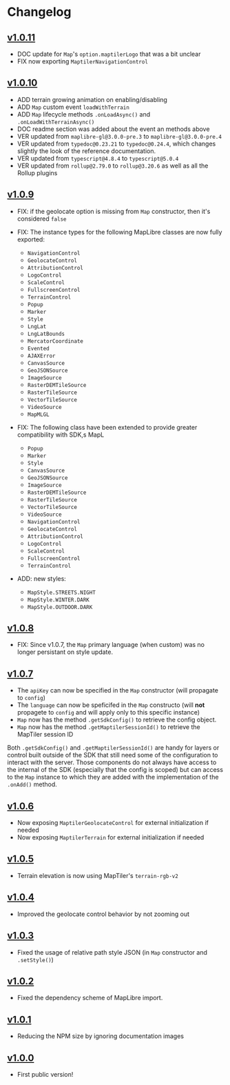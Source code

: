 # Changelog
## [v1.0.11](https://github.com/maptiler/maptiler-sdk-js/releases/tag/v1.0.11)
- DOC update for `Map`'s `option.maptilerLogo` that was a bit unclear
- FIX now exporting `MaptilerNavigationControl`

## [v1.0.10](https://github.com/maptiler/maptiler-sdk-js/releases/tag/v1.0.10)
- ADD terrain growing animation on enabling/disabling
- ADD `Map` custom event `loadWithTerrain`
- ADD `Map` lifecycle methods `.onLoadAsync()` and `.onLoadWithTerrainAsync()`
- DOC readme section was added about the event an methods above
- VER updated from `maplibre-gl@3.0.0-pre.3` to `maplibre-gl@3.0.0-pre.4`
- VER updated from `typedoc@0.23.21` to `typedoc@0.24.4`, which changes slightly the look of the reference documentation.
- VER updated from `typescript@4.8.4` to `typescript@5.0.4`
- VER updated from `rollup@2.79.0` to `rollup@3.20.6` as well as all the Rollup plugins

## [v1.0.9](https://github.com/maptiler/maptiler-sdk-js/releases/tag/v1.0.9)
- FIX: if the geolocate option is missing from `Map` constructor, then it's considered `false`

- FIX: The instance types for the following MapLibre classes are now fully exported:
  - `NavigationControl`
  - `GeolocateControl`
  - `AttributionControl`
  - `LogoControl`
  - `ScaleControl`
  - `FullscreenControl`
  - `TerrainControl`
  - `Popup`
  - `Marker`
  - `Style`
  - `LngLat`
  - `LngLatBounds`
  - `MercatorCoordinate`
  - `Evented`
  - `AJAXError`
  - `CanvasSource`
  - `GeoJSONSource`
  - `ImageSource`
  - `RasterDEMTileSource`
  - `RasterTileSource`
  - `VectorTileSource`
  - `VideoSource`
  - `MapMLGL`

- FIX: The following class have been extended to provide greater compatibility with SDK,s MapL
  - `Popup`
  - `Marker`
  - `Style`
  - `CanvasSource`
  - `GeoJSONSource`
  - `ImageSource`
  - `RasterDEMTileSource`
  - `RasterTileSource`
  - `VectorTileSource`
  - `VideoSource`
  - `NavigationControl`
  - `GeolocateControl`
  - `AttributionControl`
  - `LogoControl`
  - `ScaleControl`
  - `FullscreenControl`
  - `TerrainControl`

- ADD: new styles:
  - `MapStyle.STREETS.NIGHT`
  - `MapStyle.WINTER.DARK`
  - `MapStyle.OUTDOOR.DARK`

## [v1.0.8](https://github.com/maptiler/maptiler-sdk-js/releases/tag/v1.0.8)
- FIX: Since v1.0.7, the `Map` primary language (when custom) was no longer persistant on style update.

## [v1.0.7](https://github.com/maptiler/maptiler-sdk-js/releases/tag/v1.0.7)
- The `apiKey` can now be specified in the `Map` constructor (will propagate to `config`)
- The `language` can now be speficifed in the `Map` constructo (will **not** propagete to `config` and will apply only to this specific instance)
- `Map` now has the method `.getSdkConfig()` to retrieve the config object. 
- `Map` now has the method `.getMaptilerSessionId()` to retrieve the MapTiler session ID

Both `.getSdkConfig()` and `.getMaptilerSessionId()` are handy for layers or control built outside of the SDK that still need some of the configuration to interact with the server. Those components do not always have access to the internal of the SDK (especially that the config is scoped) but can access to the `Map` instance to which they are added with the implementation of the `.onAdd()` method.

## [v1.0.6](https://github.com/maptiler/maptiler-sdk-js/releases/tag/v1.0.6)
- Now exposing `MaptilerGeolocateControl` for external initialization if needed
- Now exposing `MaptilerTerrain` for external initialization if needed

## [v1.0.5](https://github.com/maptiler/maptiler-sdk-js/releases/tag/v1.0.5)
- Terrain elevation is now using MapTiler's `terrain-rgb-v2`

## [v1.0.4](https://github.com/maptiler/maptiler-sdk-js/releases/tag/v1.0.4)
- Improved the geolocate control behavior by not zooming out

## [v1.0.3](https://github.com/maptiler/maptiler-sdk-js/releases/tag/v1.0.3)
- Fixed the usage of relative path style JSON (in `Map` constructor and `.setStyle()`)

## [v1.0.2](https://github.com/maptiler/maptiler-sdk-js/releases/tag/v1.0.2)
- Fixed the dependency scheme of MapLibre import.

## [v1.0.1](https://github.com/maptiler/maptiler-sdk-js/releases/tag/v1.0.1)
- Reducing the NPM size by ignoring documentation images

## [v1.0.0](https://github.com/maptiler/maptiler-sdk-js/releases/tag/v1.0.0)
- First public version!